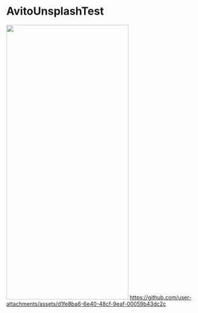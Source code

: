 # AvitoUnsplashTest
<img src= "https://github.com/user-attachments/assets/e2ee0f43-debd-438d-b8a4-a424e5c69858" width="320" height="720"> https://github.com/user-attachments/assets/d1fe8ba6-6e40-48cf-9eaf-00059b43dc2c




